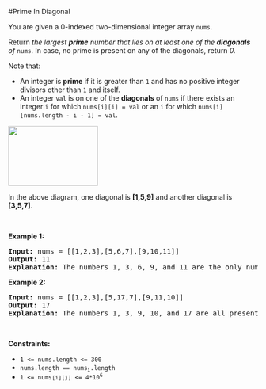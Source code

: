 #Prime In Diagonal
<p>You are given a 0-indexed two-dimensional integer array <code>nums</code>.</p>
<p>Return <em>the largest <strong>prime</strong> number that lies on at least one of the <b>diagonals</b> of </em><code>nums</code>. In case, no prime is present on any of the diagonals, return<em> 0.</em></p>
<p>Note that:</p>
<ul>
<li>An integer is <strong>prime</strong> if it is greater than <code>1</code> and has no positive integer divisors other than <code>1</code> and itself.</li>
<li>An integer <code>val</code> is on one of the <strong>diagonals</strong> of <code>nums</code> if there exists an integer <code>i</code> for which <code>nums[i][i] = val</code> or an <code>i</code> for which <code>nums[i][nums.length - i - 1] = val</code>.</li>
</ul>
<p><img alt="" src="https://assets.leetcode.com/uploads/2023/03/06/screenshot-2023-03-06-at-45648-pm.png" style="width:181px;height:121px"/></p>
<p>In the above diagram, one diagonal is <strong>[1,5,9]</strong> and another diagonal is<strong> [3,5,7]</strong>.</p>
<p> </p>
<p><strong class="example">Example 1:</strong></p>
<pre><strong>Input:</strong> nums = [[1,2,3],[5,6,7],[9,10,11]]
<strong>Output:</strong> 11
<strong>Explanation:</strong> The numbers 1, 3, 6, 9, and 11 are the only numbers present on at least one of the diagonals. Since 11 is the largest prime, we return 11.
</pre>
<p><strong class="example">Example 2:</strong></p>
<pre><strong>Input:</strong> nums = [[1,2,3],[5,17,7],[9,11,10]]
<strong>Output:</strong> 17
<strong>Explanation:</strong> The numbers 1, 3, 9, 10, and 17 are all present on at least one of the diagonals. 17 is the largest prime, so we return 17.
</pre>
<p> </p>
<p><strong>Constraints:</strong></p>
<ul>
<li><code>1 &lt;= nums.length &lt;= 300</code></li>
<li><code>nums.length == nums<sub>i</sub>.length</code></li>
<li><code>1 &lt;= nums<span style="font-size:10.8333px">[i][j]</span> &lt;= 4*10<sup>6</sup></code></li>
</ul>

